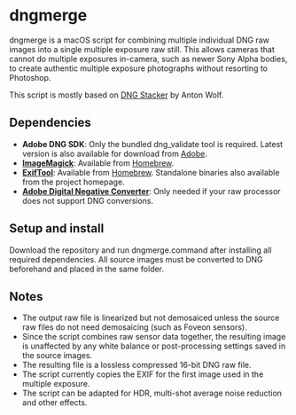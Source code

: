 # dngmerge
dngmerge is a macOS script for combining multiple individual DNG raw images into a single multiple exposure raw still. This allows cameras that cannot do multiple exposures in-camera, such as newer Sony Alpha bodies, to create authentic multiple exposure photographs without resorting to Photoshop.

This script is mostly based on [DNG Stacker](https://github.com/antonwolf/dng_stacker) by Anton Wolf.

## Dependencies
* __Adobe DNG SDK__: Only the bundled dng_validate tool is required. Latest version is also available for download from [Adobe](https://helpx.adobe.com/photoshop/digital-negative.html).
* __[ImageMagick](https://github.com/ImageMagick/ImageMagick)__: Available from [Homebrew](https://brew.sh). 
* __[ExifTool](https://exiftool.org)__: Available from [Homebrew](https://brew.sh). Standalone binaries also available from the project homepage.
* __[Adobe Digital Negative Converter](https://helpx.adobe.com/photoshop/using/adobe-dng-converter.html)__: Only needed if your raw processor does not support DNG conversions.

## Setup and install
Download the repository and run dngmerge.command after installing all required dependencies.
All source images must be converted to DNG beforehand and placed in the same folder.

## Notes
* The output raw file is linearized but not demosaiced unless the source raw files do not need demosaicing (such as Foveon sensors).
* Since the script combines raw sensor data together, the resulting image is unaffected by any white balance or post-processing settings saved in the source images.
* The resulting file is a lossless compressed 16-bit DNG raw file.
* The script currently copies the EXIF for the first image used in the multiple exposure.
* The script can be adapted for HDR, multi-shot average noise reduction and other effects.
